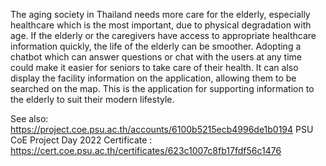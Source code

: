 The aging society in Thailand needs more care for the elderly, especially healthcare which is the most important, due to physical degradation with age. If the elderly or the caregivers have access to appropriate healthcare information quickly, the life of the elderly can be smoother. Adopting a chatbot which can answer questions or chat with the users at any time could make it easier for seniors to take care of their health. It can also display the facility information on the application, allowing them to be searched on the map. This is the application for supporting information to the elderly to suit their modern lifestyle.

See also: https://project.coe.psu.ac.th/accounts/6100b5215ecb4996de1b0194
PSU CoE Project Day 2022 Certificate : https://cert.coe.psu.ac.th/certificates/623c1007c8fb17fdf56c1476
